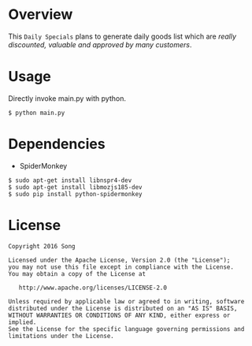 Overview
========
This `Daily Specials` plans to generate daily goods list which are *really discounted, valuable and approved by many customers*.

Usage
=====
Directly invoke main.py with python.

```shell
$ python main.py
```

Dependencies
==========

- SpiderMonkey

```shell
$ sudo apt-get install libnspr4-dev
$ sudo apt-get install libmozjs185-dev
$ sudo pip install python-spidermonkey
```

License
=======

    Copyright 2016 Song

    Licensed under the Apache License, Version 2.0 (the "License");
    you may not use this file except in compliance with the License.
    You may obtain a copy of the License at

       http://www.apache.org/licenses/LICENSE-2.0

    Unless required by applicable law or agreed to in writing, software
    distributed under the License is distributed on an "AS IS" BASIS,
    WITHOUT WARRANTIES OR CONDITIONS OF ANY KIND, either express or implied.
    See the License for the specific language governing permissions and
    limitations under the License.

